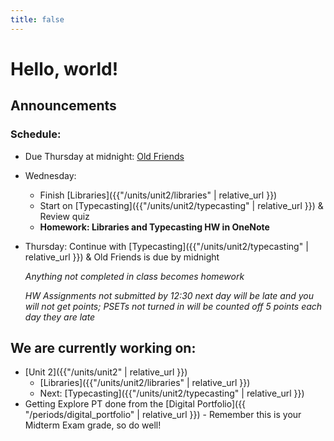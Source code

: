 ```yaml
---
title: false
---
```


# Hello, world!

## Announcements

### Schedule:

  - Due Thursday at midnight: [Old Friends](https://docs.cs50.net/2018/ap/problems/friends/friends.html)
  - Wednesday:
    - Finish [Libraries]({{"/units/unit2/libraries" | relative_url }})
    - Start on [Typecasting]({{"/units/unit2/typecasting" | relative_url }}) & Review quiz
    - **Homework: Libraries and Typecasting HW in OneNote**
  - Thursday: Continue with [Typecasting]({{"/units/unit2/typecasting" | relative_url }}) & Old Friends is due by midnight

    *Anything not completed in class becomes homework*

    *HW Assignments not submitted by 12:30 next day will be late and you will not get points; PSETs not turned in will be counted off 5 points each day they are late*


## We are currently working on:
* [Unit 2]({{"/units/unit2" | relative_url }})
  * [Libraries]({{"/units/unit2/libraries" | relative_url }})
  * Next: [Typecasting]({{"/units/unit2/typecasting" | relative_url }})
* Getting Explore PT done from the [Digital Portfolio]({{ "/periods/digital_portfolio" | relative_url }}) - Remember this is your Midterm Exam grade, so do well!


<!--
This is CS50 AP, Harvard University's introduction to the intellectual enterprises of computer science and the art of programming for students in high school, which satisfies the College Board's new AP CS Principles curriculum framework.
-->
<!--
<iframe src="https://www.youtube.com/embed/tZxLMIk_SaY?playlist=GAB6Gm7pTTA"></iframe>
-->
